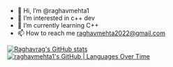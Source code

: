 - 👋 Hi, I’m @raghavmehta1
- 👀 I’m interested in c++ dev
- 🌱 I’m currently learning C++
- 📫 How to reach me raghavmehta2022@gmail.com

<!---
raghavmehta1/raghavmehta1 is a ✨ special ✨ repository because its `README.md` (this file) appears on your GitHub profile.
You can click the Preview link to take a look at your changes.
--->
[![Raghavrag's GitHub stats](https://github-readme-stats.vercel.app/api?username=raghavmehta1)](https://github.com/anuraghazra/github-readme-stats)
[![raghavmehta1's GitHub | Languages Over Time](https://stats.quira.sh/raghavmehta1/languages-over-time?theme=dark)](https://quira.sh?utm_source=widgets&utm_campaign=raghavmehta1)
